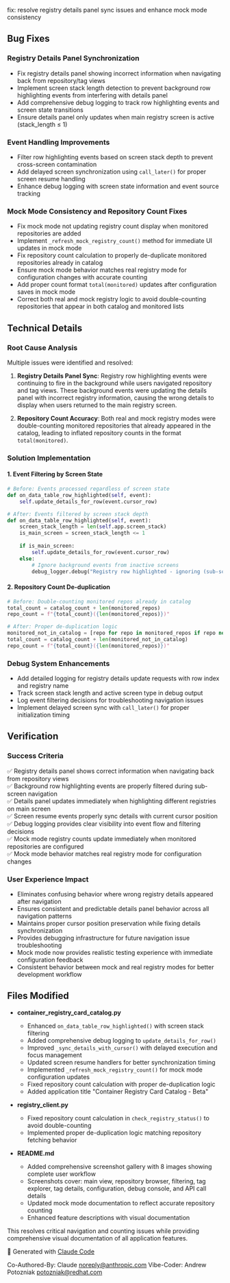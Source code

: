 fix: resolve registry details panel sync issues and enhance mock mode consistency

## Bug Fixes

### Registry Details Panel Synchronization
- Fix registry details panel showing incorrect information when navigating back from repository/tag views
- Implement screen stack length detection to prevent background row highlighting events from interfering with details panel
- Add comprehensive debug logging to track row highlighting events and screen state transitions
- Ensure details panel only updates when main registry screen is active (stack_length ≤ 1)

### Event Handling Improvements
- Filter row highlighting events based on screen stack depth to prevent cross-screen contamination
- Add delayed screen synchronization using `call_later()` for proper screen resume handling
- Enhance debug logging with screen state information and event source tracking

### Mock Mode Consistency and Repository Count Fixes
- Fix mock mode not updating registry count display when monitored repositories are added
- Implement `_refresh_mock_registry_count()` method for immediate UI updates in mock mode
- Fix repository count calculation to properly de-duplicate monitored repositories already in catalog
- Ensure mock mode behavior matches real registry mode for configuration changes with accurate counting
- Add proper count format `total(monitored)` updates after configuration saves in mock mode
- Correct both real and mock registry logic to avoid double-counting repositories that appear in both catalog and monitored lists

## Technical Details

### Root Cause Analysis
Multiple issues were identified and resolved:

1. **Registry Details Panel Sync**: Registry row highlighting events were continuing to fire in the background while users navigated repository and tag views. These background events were updating the details panel with incorrect registry information, causing the wrong details to display when users returned to the main registry screen.

2. **Repository Count Accuracy**: Both real and mock registry modes were double-counting monitored repositories that already appeared in the catalog, leading to inflated repository counts in the format `total(monitored)`.

### Solution Implementation

#### 1. Event Filtering by Screen State
```python
# Before: Events processed regardless of screen state
def on_data_table_row_highlighted(self, event):
    self.update_details_for_row(event.cursor_row)

# After: Events filtered by screen stack depth
def on_data_table_row_highlighted(self, event):
    screen_stack_length = len(self.app.screen_stack)
    is_main_screen = screen_stack_length <= 1
    
    if is_main_screen:
        self.update_details_for_row(event.cursor_row)
    else:
        # Ignore background events from inactive screens
        debug_logger.debug("Registry row highlighted - ignoring (sub-screen active)")
```

#### 2. Repository Count De-duplication
```python
# Before: Double-counting monitored repos already in catalog
total_count = catalog_count + len(monitored_repos)
repo_count = f"{total_count}({len(monitored_repos)})"

# After: Proper de-duplication logic
monitored_not_in_catalog = [repo for repo in monitored_repos if repo not in catalog_repos]
total_count = catalog_count + len(monitored_not_in_catalog)
repo_count = f"{total_count}({len(monitored_repos)})"
```

### Debug System Enhancements
- Add detailed logging for registry details update requests with row index and registry name
- Track screen stack length and active screen type in debug output
- Log event filtering decisions for troubleshooting navigation issues
- Implement delayed screen sync with `call_later()` for proper initialization timing

## Verification

### Success Criteria
✅ Registry details panel shows correct information when navigating back from repository views  
✅ Background row highlighting events are properly filtered during sub-screen navigation  
✅ Details panel updates immediately when highlighting different registries on main screen  
✅ Screen resume events properly sync details with current cursor position  
✅ Debug logging provides clear visibility into event flow and filtering decisions  
✅ Mock mode registry counts update immediately when monitored repositories are configured  
✅ Mock mode behavior matches real registry mode for configuration changes  

### User Experience Impact
- Eliminates confusing behavior where wrong registry details appeared after navigation
- Ensures consistent and predictable details panel behavior across all navigation patterns
- Maintains proper cursor position preservation while fixing details synchronization
- Provides debugging infrastructure for future navigation issue troubleshooting
- Mock mode now provides realistic testing experience with immediate configuration feedback
- Consistent behavior between mock and real registry modes for better development workflow

## Files Modified
- **container_registry_card_catalog.py**
  - Enhanced `on_data_table_row_highlighted()` with screen stack filtering
  - Added comprehensive debug logging to `update_details_for_row()`
  - Improved `_sync_details_with_cursor()` with delayed execution and focus management
  - Updated screen resume handlers for better synchronization timing
  - Implemented `_refresh_mock_registry_count()` for mock mode configuration updates
  - Fixed repository count calculation with proper de-duplication logic
  - Added application title "Container Registry Card Catalog - Beta"

- **registry_client.py**
  - Fixed repository count calculation in `check_registry_status()` to avoid double-counting
  - Implemented proper de-duplication logic matching repository fetching behavior

- **README.md**
  - Added comprehensive screenshot gallery with 8 images showing complete user workflow
  - Screenshots cover: main view, repository browser, filtering, tag explorer, tag details, configuration, debug console, and API call details
  - Updated mock mode documentation to reflect accurate repository counting
  - Enhanced feature descriptions with visual documentation

This resolves critical navigation and counting issues while providing comprehensive visual documentation of all application features.

🤖 Generated with [Claude Code](https://claude.ai/code)

Co-Authored-By: Claude <noreply@anthropic.com>
Vibe-Coder: Andrew Potozniak <potozniak@redhat.com>
